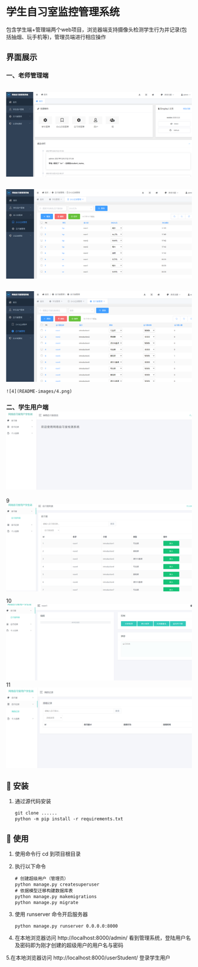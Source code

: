 # 学生自习室监控管理系统

包含学生端+管理端两个web项目，浏览器端支持摄像头检测学生行为并记录(包括抽烟、玩手机等)，管理员端进行相应操作



## 界面展示

### 一、老师管理端


​    ![1](README-images/1.png)


​    ![2](README-images/2.png)

​    ![3](README-images/3.png)


    ![4](README-images/4.png)

###     二、学生用户端![8](README-images/8.png)

9
​    ![9](README-images/9.png)

10
    ![10](README-images/10.png)
11
    ![11](README-images/11.png)

## :hammer: 安装

1. 通过源代码安装

    ```shell
    git clone ......
    python -m pip install -r requirements.txt
    ```


## :blue_book: ​使用

1. 使用命令行 cd 到项目根目录

2. 执行以下命令

    ```shell
    # 创建超级用户（管理员）
    python manage.py createsuperuser
    # 依据模型迁移构建数据库表
    python manage.py makemigrations
    python manage.py migrate
    ```

3. 使用 runserver 命令开启服务器

    ```shell
    python manage.py runserver 0.0.0.0:8000
    ```

4. 在本地浏览器访问 http://localhost:8000/admin/ 看到管理系统，登陆用户名及密码即为刚才创建的超级用户的用户名与密码

5.在本地浏览器访问 http://localhost:8000/userStudent/ 登录学生用户
